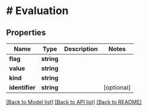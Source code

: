 # # Evaluation

## Properties

Name | Type | Description | Notes
------------ | ------------- | ------------- | -------------
**flag** | **string** |  |
**value** | **string** |  |
**kind** | **string** |  |
**identifier** | **string** |  | [optional]

[[Back to Model list]](../../README.md#models) [[Back to API list]](../../README.md#endpoints) [[Back to README]](../../README.md)
